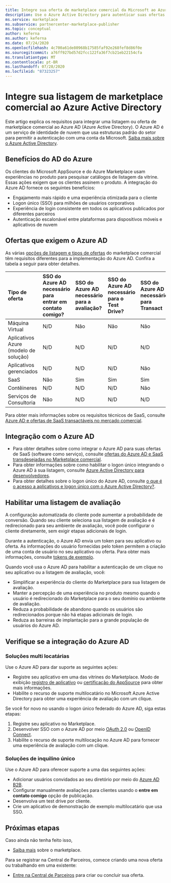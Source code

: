 ```yaml
---
title: Integre sua oferta de marketplace comercial da Microsoft ao Azure Active Directory
description: Use o Azure Active Directory para autenticar suas ofertas do Microsoft AppSource e do Azure Marketplace.
ms.service: marketplace
ms.subservice: partnercenter-marketplace-publisher
ms.topic: conceptual
author: keferna
ms.author: keferna
ms.date: 07/24/2020
ms.openlocfilehash: 4c700a61de80968b17585faf92e268fef8d86f0e
ms.sourcegitcommit: a76ff927bd57d2fcc122fa36f7cb21eb22154cfa
ms.translationtype: MT
ms.contentlocale: pt-BR
ms.lasthandoff: 07/28/2020
ms.locfileid: "87323257"
---
```

# <a name="integrate-your-commercial-marketplace-listing-with-azure-active-directory"></a>Integre sua listagem de marketplace comercial ao Azure Active Directory

 Este artigo explica os requisitos para integrar uma listagem ou oferta de marketplace comercial ao Azure AD (Azure Active Directory). O Azure AD é um serviço de identidade de nuvem que usa estruturas padrão do setor para permitir a autenticação com uma conta da Microsoft. [Saiba mais sobre o Azure Active Directory](https://azure.microsoft.com/services/active-directory).

## <a name="azure-ad-benefits"></a>Benefícios do AD do Azure

Os clientes do Microsoft AppSource e do Azure Marketplace usam experiências no produto para pesquisar catálogos de listagem da vitrine. Essas ações exigem que os clientes assinem o produto. A integração do Azure AD fornece os seguintes benefícios:

- Engajamento mais rápido e uma experiência otimizada para o cliente
- Logon único (SSO) para milhões de usuários corporativos
- Experiência de login consistente em todos os aplicativos publicados por diferentes parceiros
- Autenticação escalonável entre plataformas para dispositivos móveis e aplicativos de nuvem

## <a name="offers-that-require-azure-ad"></a>Ofertas que exigem o Azure AD

As várias [opções de listagem e tipos de ofertas](determine-your-listing-type.md) do marketplace comercial têm requisitos diferentes para a implementação do Azure AD. Confira a tabela a seguir para obter detalhes.

| Tipo de oferta    | SSO do Azure AD necessário para entrar em contato comigo?  | SSO do Azure AD necessário para a avaliação? | SSO do Azure AD necessário para o Test Drive?  | SSO do Azure AD necessário para Transact |
| :------------------- | :-------------------|:-------------------|:-------------------|:-------------------|
| Máquina Virtual | N/D | Não | Não | Não |
| Aplicativos Azure (modelo de solução)  | N/D | N/D | N/D | N/D |
| Aplicativos gerenciados  | N/D | N/D | N/D | Não |
| SaaS  | Não | Sim | Sim | Sim |
| Contêineres  | N/D | N/D | N/D | Não |
| Serviços de Consultoria  | Não | N/D | N/D | N/D |

Para obter mais informações sobre os requisitos técnicos de SaaS, consulte [Azure AD e ofertas de SaaS transactáveis no mercado comercial](./azure-ad-saas.md).

## <a name="azure-ad-integration"></a>Integração com o Azure AD

- Para obter detalhes sobre como integrar o Azure AD para suas ofertas de SaaS (software como serviço), consulte [ofertas do Azure AD e SaaS transdesejadas no Marketplace comercial](./azure-ad-saas.md).
- Para obter informações sobre como habilitar o logon único integrando o Azure AD à sua listagem, consulte [Azure Active Directory para desenvolvedores](../active-directory/develop/index.yml).
- Para obter detalhes sobre o logon único do Azure AD, consulte [o que é o acesso a aplicativos e logon único com o Azure Active Directory?](../active-directory/manage-apps/what-is-single-sign-on.md).

## <a name="enable-a-trial-listing"></a>Habilitar uma listagem de avaliação

A configuração automatizada do cliente pode aumentar a probabilidade de conversão. Quando seu cliente seleciona sua listagem de avaliação e é redirecionado para seu ambiente de avaliação, você pode configurar o cliente diretamente, sem exigir etapas adicionais de login.

Durante a autenticação, o Azure AD envia um token para seu aplicativo ou oferta. As informações do usuário fornecidas pelo token permitem a criação de uma conta de usuário no seu aplicativo ou oferta. Para obter mais informações, consulte [tokens de exemplo](../active-directory/develop/id-tokens.md).

Quando você usa o Azure AD para habilitar a autenticação de um clique no seu aplicativo ou a listagem de avaliação, você:

- Simplificar a experiência do cliente do Marketplace para sua listagem de avaliação.
- Manter a percepção de uma experiência no produto mesmo quando o usuário é redirecionado do Marketplace para o seu domínio ou ambiente de avaliação.
- Reduza a probabilidade de abandono quando os usuários são redirecionados porque não há etapas adicionais de login.
- Reduza as barreiras de implantação para a grande população de usuários do Azure AD.

## <a name="verify-azure-ad-integration"></a>Verifique se a integração do Azure AD

### <a name="multitenant-solutions"></a>Soluções multi locatárias

Use o Azure AD para dar suporte as seguintes ações:

- Registre seu aplicativo em uma das vitrines do Marketplace. Modo de exibição [registro de aplicativo](../active-directory/develop/quickstart-register-app.md) ou [certificação do AppSource](../active-directory/azuread-dev/howto-get-appsource-certified.md) para obter mais informações.
- Habilite o recurso de suporte multilocatário no Microsoft Azure Active Directory para obter uma experiência de avaliação com um clique.

Se você for novo no usando o logon único federado do Azure AD, siga estas etapas:

1. Registre seu aplicativo no Marketplace.
1. Desenvolver SSO com o Azure AD por meio [OAuth 2.0](../active-directory/azuread-dev/v1-protocols-oauth-code.md) ou [OpenID Connect](../active-directory/azuread-dev/v1-protocols-openid-connect-code.md).
1. Habilite o recurso de suporte multilocação no Azure AD para fornecer uma experiência de avaliação com um clique.

### <a name="single-tenant-solutions"></a>Soluções de inquilino único

Use o Azure AD para oferecer suporte a uma das seguintes ações:

- Adicionar usuários convidados ao seu diretório por meio do [Azure AD B2B](../active-directory/b2b/what-is-b2b.md).
- Configurar manualmente avaliações para clientes usando o **entre em contato comigo** opção de publicação.
- Desenvolva um test drive por cliente.
- Crie um aplicativo de demonstração de exemplo multilocatário que usa SSO.

## <a name="next-steps"></a>Próximas etapas

Caso ainda não tenha feito isso, 

- [Saiba mais](https://azuremarketplace.microsoft.com/sell) sobre o marketplace.

Para se registrar na Central de Parceiros, comece criando uma nova oferta ou trabalhando em uma existente:

- [Entre na Central de Parceiros](https://partner.microsoft.com/dashboard/account/v3/enrollment/introduction/partnership) para criar ou concluir sua oferta.
